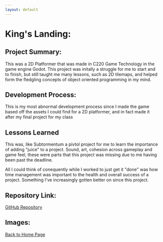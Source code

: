 ```yaml
---
layout: default
---
```


# King's Landing:

## Project Summary:
<p>
This was a 2D Platformer that was made in C220 Game Technology in the game engine Godot. This project was initally a struggle for me to start and to finish, but still taught me many lessons, such as 2D tilemaps, and helped form the fledgling concepts of object oriented programming in my mind. 
</p>

## Development Process:
<p>
This is my most abnormal development process since I made the game based off the assets I could find for a 2D platformer, and in fact made it after my final project for my class
</p>

## Lessons Learned
<p>
This was, like Subtormentum a pivtol project for me to learn the importance of adding "juice" to a project. Sound, art, cohesion across gameplay and game feel, these were parts that this project was missing due to me having been past the deadline.
</p>

<p>
All I could think of conequently while I worked to just get it "done" was how time management was important to the health and overall success of a project. Something I've increasingly gotten better on since this project.
</p>

## Repository Link:
[GitHub Repository](https://github.com/Xwartu/04-2D-Platformer)

## Images:

[Back to Home Page](./)